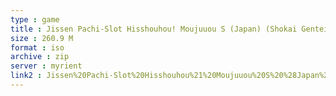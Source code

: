 ```yaml
---
type : game
title : Jissen Pachi-Slot Hisshouhou! Moujuuou S (Japan) (Shokai Genteiban)
size : 260.9 M
format : iso
archive : zip
server : myrient
link2 : Jissen%20Pachi-Slot%20Hisshouhou%21%20Moujuuou%20S%20%28Japan%29%20%28Shokai%20Genteiban%29
---
```

